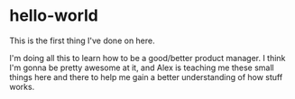 # hello-world
This is the first thing I've done on here.

I'm doing all this to learn how to be a good/better product manager. I think I'm gonna be pretty awesome at it, and Alex is teaching me these small things here and there to help me gain a better understanding of how stuff works.


